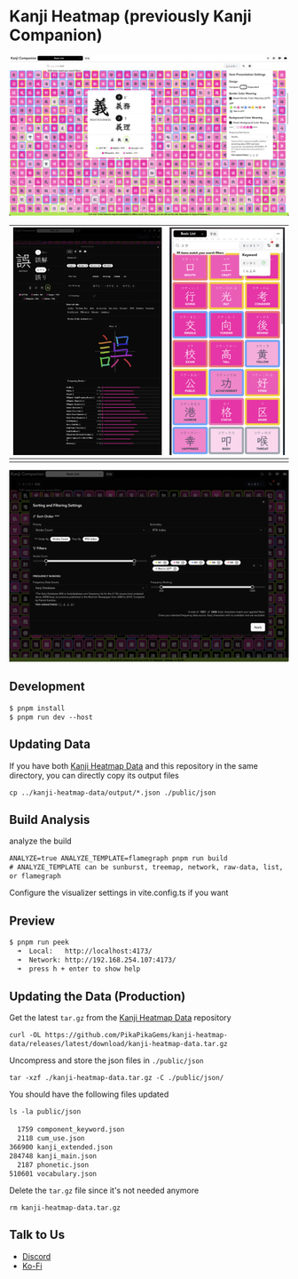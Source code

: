 # Kanji Heatmap (previously Kanji Companion)

![main page](./IMG/preview.png)

| ![kanji details](./IMG/kanji-details.png) | ![mobile screen](./IMG/kanji-expanded.png) |
| ----------------------------------------- | ------------------------------------------ |
|                                           |                                            |

![sort and filter dialog](./IMG/sort-dialog.png)

## Development

```
$ pnpm install
$ pnpm run dev --host
```

## Updating Data

If you have both [Kanji Heatmap Data](https://github.com/PikaPikaGems/kanji-heatmap-data) and this repository in the same directory, you can directly copy its output files

```
cp ../kanji-heatmap-data/output/*.json ./public/json
```

## Build Analysis

analyze the build

```
ANALYZE=true ANALYZE_TEMPLATE=flamegraph pnpm run build
# ANALYZE_TEMPLATE can be sunburst, treemap, network, raw-data, list, or flamegraph
```

Configure the visualizer settings in vite.config.ts if you want

## Preview

```
$ pnpm run peek
  ➜  Local:   http://localhost:4173/
  ➜  Network: http://192.168.254.107:4173/
  ➜  press h + enter to show help
```

## Updating the Data (Production)

Get the latest `tar.gz` from the [Kanji Heatmap Data](https://github.com/PikaPikaGems/kanji-heatmap-data) repository

```
curl -OL https://github.com/PikaPikaGems/kanji-heatmap-data/releases/latest/download/kanji-heatmap-data.tar.gz
```

Uncompress and store the json files in `./public/json`

```
tar -xzf ./kanji-heatmap-data.tar.gz -C ./public/json/
```

You should have the following files updated

```
ls -la public/json

  1759 component_keyword.json
  2118 cum_use.json
366900 kanji_extended.json
284748 kanji_main.json
  2187 phonetic.json
510601 vocabulary.json
```

Delete the `tar.gz` file since it's not needed anymore

```
rm kanji-heatmap-data.tar.gz
```

## Talk to Us

- [Discord](https://discord.gg/Ash8ZrGb4s)
- [Ko-Fi](https://ko-fi.com/minimithi")
